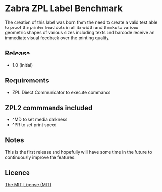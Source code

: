 # Zabra ZPL Label Benchmark

The creation of this label was born from the need to create a valid test able to proof the printer head dots in all its width and thanks to various geometric shapes of various sizes including texts and barcode receive an immediate visual feedback over the printing quality.


## Release
* 1.0 (initial)


## Requirements
* ZPL Direct Communicator to execute commands


## ZPL2 commmands included
* ^MD to set media darkness
* ^PR to set print speed


## Notes

This is the first release and hopefully will have some time in the future to continuously improve the features.


## Licence

[The MIT License (MIT)](https://github.com/akamura/zebra-ZPL-label-benchmark/blob/main/LICENSE)
